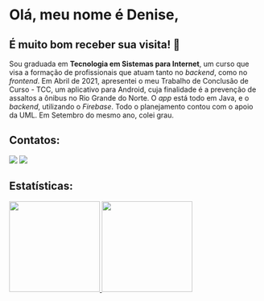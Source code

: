 # Olá, meu nome é Denise,
## É muito bom receber sua visita! 👋

Sou graduada em **Tecnologia em Sistemas para Internet**, um curso que visa a formação de profissionais que atuam tanto no *backend*, como no *frontend*. 
Em Abril de 2021, apresentei o meu Trabalho de Conclusão de Curso - TCC, um aplicativo para Android, cuja finalidade é a prevenção de assaltos a ônibus no Rio Grande do Norte. O *app* está todo em Java, e o *backend*, utilizando o *Firebase*. Todo o planejamento contou com o apoio da UML. Em Setembro do mesmo ano, colei grau.

## Contatos:

<div>
<a href = "dmaria.natal@gmail.com"><img src="https://img.shields.io/badge/Gmail-D14836?style=for-the-badge&logo=gmail&logoColor=white" target="_blank"></a>
<a href="https://www.linkedin.com/in/denise-castro-59425b4a/" target="_blank"><img src="https://img.shields.io/badge/-LinkedIn-%230077B5?style=for-the-badge&logo=linkedin&logoColor=white" target="_blank"></a> 
</div> 

## Estatísticas:

<div>
<a href="https://github.com/DeniseLeandroDeCastro">
<img height="180em" src="https://github-readme-stats.vercel.app/api/top-langs/?username=DeniseLeandroDeCastro&layout=compact&langs_count=7&theme=dracula"/>
<img height="180em" src="https://github-readme-stats.vercel.app/api?username=DeniseLeandroDeCastro&show_icons=true&theme=dracula&include_all_commits=true&count_private=true"/>
</div>
